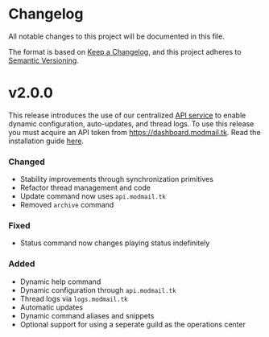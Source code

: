 # Changelog
All notable changes to this project will be documented in this file.

The format is based on [Keep a Changelog](https://keepachangelog.com/en/1.0.0/),
and this project adheres to [Semantic Versioning](https://semver.org/spec/v2.0.0.html).

# v2.0.0

This release introduces the use of our centralized [API service](https://github.com/kyb3r/webserver) to enable dynamic configuration, auto-updates, and thread logs. To use this release you must acquire an API token from https://dashboard.modmail.tk. Read the installation guide [here](https://github.com/kyb3r/modmail/wiki/installation).

### Changed
- Stability improvements through synchronization primitives 
- Refactor thread management and code
- Update command now uses `api.modmail.tk`
- Removed `archive` command

### Fixed
- Status command now changes playing status indefinitely

### Added
- Dynamic help command
- Dynamic configuration through `api.modmail.tk`
- Thread logs via `logs.modmail.tk`
- Automatic updates
- Dynamic command aliases and snippets
- Optional support for using a seperate guild as the operations center